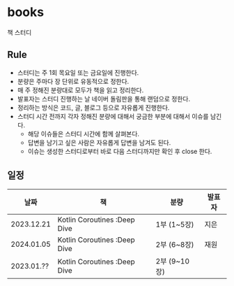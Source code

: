 # books
책 스터디


## Rule

- 스터디는 주 1회 목요일 또는 금요일에 진행한다.
- 분량은 주마다 장 단위로 유동적으로 정한다.
- 매 주 정해진 분량대로 모두가 책을 읽고 정리한다.
- 발표자는 스터디 진행하는 날 네이버 돌림판을 통해 랜덤으로 정한다.
- 정리하는 방식은 코드, 글, 블로그 등으로 자유롭게 진행한다.
- 스터디 시간 전까지 각자 정해진 분량에 대해서 궁금한 부분에 대해서 이슈를 남긴다.
    - 해당 이슈들은 스터디 시간에 함께 살펴본다.
    - 답변을 남기고 싶은 사람은 자유롭게 답변을 남겨도 된다.
    - 이슈는 생성한 스터디로부터 바로 다음 스터디까지만 확인 후 close 한다.
 
## 일정

날짜|책|분량|발표자
-|-|-|-
2023.12.21 | Kotlin Coroutines :Deep Dive | 1부 (1~5장) | 지은
2024.01.05 | Kotlin Coroutines :Deep Dive | 2부 (6~8장) | 재원
2023.01.?? | Kotlin Coroutines :Deep Dive | 2부 (9~10장) |
